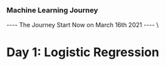 ### Machine Learning Journey
---- The Journey Start Now on March 16th 2021 ---- \
# Day 1: Logistic Regression


